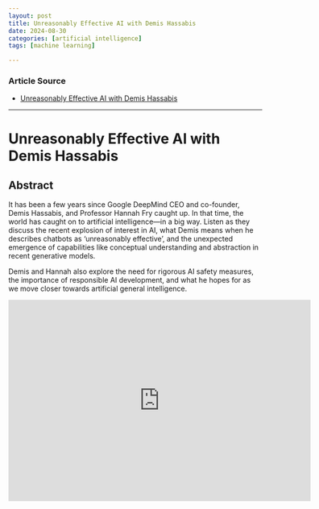 ```yaml
---
layout: post
title: Unreasonably Effective AI with Demis Hassabis
date: 2024-08-30
categories: [artificial intelligence]
tags: [machine learning]

---
```


### Article Source


* [Unreasonably Effective AI with Demis Hassabis](https://www.youtube.com/watch?v=pZybROKrj2Q)

---



# Unreasonably Effective AI with Demis Hassabis

## Abstract
It has been a few years since Google DeepMind CEO and co-founder, Demis Hassabis, and Professor Hannah Fry caught up. In that time, the world has caught on to artificial intelligence—in a big way. Listen as they discuss the recent explosion of interest in AI, what Demis means when he describes chatbots as ‘unreasonably effective’, and the unexpected emergence of capabilities like conceptual understanding and abstraction in recent generative models.

Demis and Hannah also explore the need for rigorous AI safety measures, the importance of responsible AI development, and what he hopes for as we move closer towards artificial general intelligence. 


<iframe width="600" height="400" src="https://www.youtube.com/embed/pZybROKrj2Q?si=Cr2tjyn0PdQ6BnRu" title="YouTube video player" frameborder="0" allow="accelerometer; autoplay; clipboard-write; encrypted-media; gyroscope; picture-in-picture; web-share" referrerpolicy="strict-origin-when-cross-origin" allowfullscreen></iframe>